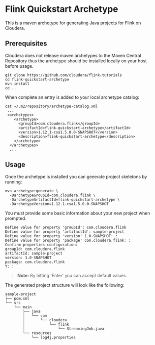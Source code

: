 # Flink Quickstart Archetype
This is a maven archetype for generating Java projects for Flink on Cloudera.

## Prerequisites
Cloudera does not release maven archetypes to the Maven Central Repository thus the archetype should be installed locally on your host before usage.

```shell
git clone https://github.com/cloudera/flink-tutorials
cd flink-quickstart-archetype
mvn install
cd ..
```

When complete an entry is added to your local archetype catalog:
```
cat ~/.m2/repository/archetype-catalog.xml
 ...
 <archetypes>
    <archetype>
      <groupId>com.cloudera.flink</groupId>
      <artifactId>flink-quickstart-archetype</artifactId>
      <version>1.12.1-csa1.5.0.0-SNAPSHOT</version>
      <description>flink-quickstart-archetype</description>
    </archetype>
  </archetypes>
  ...
```

## Usage
Once the archetype is installed you can generate project skeletons by running:
```shell
mvn archetype:generate \
  -DarchetypeGroupId=com.cloudera.flink \
  -DarchetypeArtifactId=flink-quickstart-archetype \
  -DarchetypeVersion=1.12.1-csa1.5.0.0-SNAPSHOT
```

You must provide some basic information about your new project when prompted.
```
Define value for property 'groupId': com.cloudera.flink
Define value for property 'artifactId': sample-project
Define value for property 'version' 1.0-SNAPSHOT: :
Define value for property 'package' com.cloudera.flink: :
Confirm properties configuration:
groupId: com.cloudera.flink
artifactId: sample-project
version: 1.0-SNAPSHOT
package: com.cloudera.flink
Y: :
```

> **Note:** By hitting 'Enter' you can accept default values.

The generated project structure will look like the following:
```
sample-project
├── pom.xml
└── src
    └── main
        ├── java
        │   └── com
        │       └── cloudera
        │           └── flink
        │               └── StreamingJob.java
        └── resources
            └── log4j.properties
```
